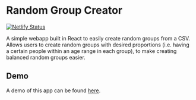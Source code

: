 # Random Group Creator

[![Netlify Status](https://api.netlify.com/api/v1/badges/4fc3815f-69d2-44d2-9c93-bb69633d0348/deploy-status)](https://app.netlify.com/sites/randomize-groups/deploys)

A simple webapp built in React to easily create random groups from a CSV. Allows users to
create random groups with desired proportions (i.e. having a certain people within an age range
in each group), to make creating balanced random groups easier.

## Demo

A demo of this app can be found [here](https://randomize-groups.netlify.app/).
